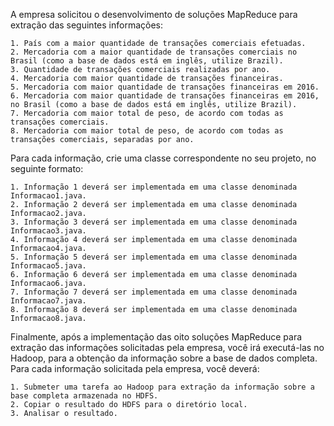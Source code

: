 A empresa solicitou o desenvolvimento de soluções MapReduce para extração das seguintes informações:

    1. País com a maior quantidade de transações comerciais efetuadas.
    2. Mercadoria com a maior quantidade de transações comerciais no Brasil (como a base de dados está em inglês, utilize Brazil).
    3. Quantidade de transações comerciais realizadas por ano.
    4. Mercadoria com maior quantidade de transações financeiras.    
    5. Mercadoria com maior quantidade de transações financeiras em 2016.
    6. Mercadoria com maior quantidade de transações financeiras em 2016, no Brasil (como a base de dados está em inglês, utilize Brazil).
    7. Mercadoria com maior total de peso, de acordo com todas as transações comerciais.
    8. Mercadoria com maior total de peso, de acordo com todas as transações comerciais, separadas por ano.


Para cada informação, crie uma classe correspondente no seu projeto, no seguinte formato:

    1. Informação 1 deverá ser implementada em uma classe denominada Informacao1.java.
    2. Informação 2 deverá ser implementada em uma classe denominada Informacao2.java.
    3. Informação 3 deverá ser implementada em uma classe denominada Informacao3.java.
    4. Informação 4 deverá ser implementada em uma classe denominada Informacao4.java.
    5. Informação 5 deverá ser implementada em uma classe denominada Informacao5.java.
    6. Informação 6 deverá ser implementada em uma classe denominada Informacao6.java.
    7. Informação 7 deverá ser implementada em uma classe denominada Informacao7.java.
    8. Informação 8 deverá ser implementada em uma classe denominada Informacao8.java.

Finalmente, após a implementação das oito soluções MapReduce para extração das informações solicitadas pela empresa, você irá executá-las no Hadoop, para a obtenção da informação sobre a base de dados completa. Para cada informação solicitada pela empresa, você deverá:

    1. Submeter uma tarefa ao Hadoop para extração da informação sobre a base completa armazenada no HDFS.
    2. Copiar o resultado do HDFS para o diretório local.
    3. Analisar o resultado.